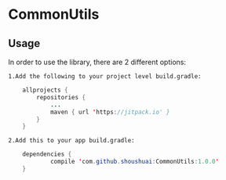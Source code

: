 # CommonUtils
## Usage
In order to use the library, there are 2 different options:

	1.Add the following to your project level build.gradle:
```Java
	allprojects {
		repositories {
			...
			maven { url 'https://jitpack.io' }
		}
	}
```

	2.Add this to your app build.gradle:
```Java
	dependencies {
	        compile 'com.github.shoushuai:CommonUtils:1.0.0'
	}
```
